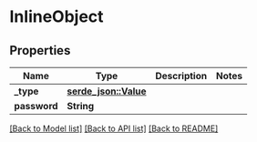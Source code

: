 # InlineObject

## Properties

Name | Type | Description | Notes
------------ | ------------- | ------------- | -------------
**_type** | [**serde_json::Value**](.md) |  | 
**password** | **String** |  | 

[[Back to Model list]](../README.md#documentation-for-models) [[Back to API list]](../README.md#documentation-for-api-endpoints) [[Back to README]](../README.md)


